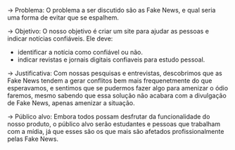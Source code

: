 -> Problema: O problema a ser discutido são as Fake News, e qual seria uma forma de evitar que se espalhem. 


-> Objetivo: O nosso objetivo é criar um site para ajudar as pessoas e indicar notícias confiáveis. Ele deve:
 * identificar a notícia como confiável ou não.
 * indicar revistas e jornais digitais confiaveis para estudo pessoal.


-> Justificativa: Com nossas pesquisas e entrevistas, descobrimos que as Fake News tendem a gerar conflitos bem mais frequenetmente do que esperavamos, e sentimos que se pudermos fazer
algo para amenizar o ódio faremos, mesmo sabendo que essa solução não acabara com a divulgação de Fake News, apenas amenizar a situação.

-> Público alvo: Embora todos possam desfrutar da funcionalidade do nosso produto, o público alvo serão estudantes e pessoas que trabalham com a mídia, já que esses são os que mais são
afetados profissionalmente pelas Fake News.

